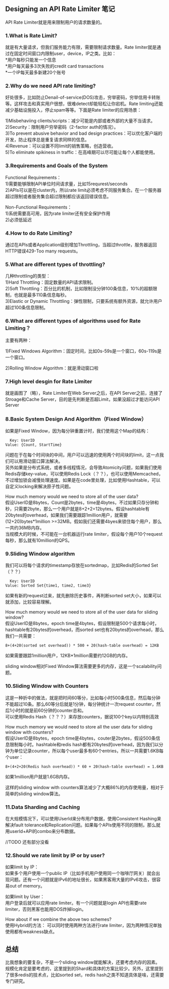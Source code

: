 ## Designing an API Rate Limiter 笔记

API Rate Limiter就是用来限制用户的请求数量的。

### 1.What is Rate Limit?
就是有大量请求，但我们服务能力有限，需要限制请求数量。Rate limiter就是通过在固定时间窗口内限制user，device，IP之类。比如：  
*用户每秒只能发一个信息  
*用户每天最多3次失败的credit card transactions  
*一个IP每天最多新建20个账号

### 2.Why do we need API rate limiting?
好处很多，比如防止Denail-of-service(DOS)攻击，穷举密码，穷举信用卡转账等。这样攻击和真实用户很想，很难detect却能轻松让你宕机。Rate limiting还能减少基础设施投入，停止spam等等。下面是Rate limiter的应用场景：
  
1)Misbehaviing clients/scripts：减少可能是内部或者外部的大量不当请求。  
2)Security：限制用户穷举密码（2-factor auth的情况）。  
3)To prevent abusive behavior and bad design practices：可以优化客户端的开发，防止程序总是重复请求同样的信息。  
4)Revenue：可以设置不同limit的销售策略，创造营收。  
5)To eliminate spikiness in traffic：在高峰期可以尽可能让每个人都能使用。

### 3.Requirements and Goals of the System
Functional Requirements：  
1)需要能够限制API单位时间请求量，比如15requrest/seconds  
2)APIs可以是在cluster内，所以rate limit必须考虑不同服务集合。在一个服务器超过限制或者服务集合超过限制都应该返回错误信息。

Non-Functional Requirements：  
1)系统需要高可用，因为rate limiter还有安全保护作用  
2)必须低延迟

### 4.How to do Rate Limiting?
通过在APIs或者Application级别增加Throttling，当超过throttle，服务器返回HTTP错误429-Too many requests。

### 5.What are different types of throttling?
几种throttling的类型：  
1)Hard Throttling：固定数量的API请求限制。  
2)Soft Throttling：百分比的机制，比如限制没分钟100条信息，10%的超额限制，也就是最多110条信息每秒。  
3)Elastic or Dynamic Throttling：弹性限制，只要系统有额外资源，就允许用户超过100条信息限制。

### 6.What are different types of algorithms used for Rate Limiting？
主要有两种： 

1)Fixed Windows Algorithm：固定时间，比如0s-59s是一个窗口，60s-119s是一个窗口。
  
2)Rolling Window Algorithm：就是滑动窗口啦

### 7.High level desgin for Rate Limiter
就是画图了（略），Rate Limiter在Web Server之后，在API Server之前，连接了Stroage和Cache Server，目的是先判断是否超Limit，如果没超过才能访问API Server

### 8.Basic System Design And Algorithm（Fixed Window）
如果是Fixed Window，因为每分钟重置计时，我们使用这个Map的结构：  
```
  Key: UserID
Value: {Count, StartTime}  
```
问题在于在每个时间块的中间，用户可以迅速的使用两个时间块的limit，这一点我们可以用滑动窗口算法解决。  
另外如果是分布式系统，或者多线程情况，会导致Atomicity问题，如果我们使用Redis存储key-value，可以使用Redis Lock（？？），也可以使用Memcached，不过增加锁会减慢处理速度。如果是在code里处理，比如使用Hashtable，可以自定义locking来解决原子性问题。  

How much memory would we need to store all of the user data?  
假设UserID是8bytes，Count是2bytes，time是4bytes，不过如果只存分钟和秒，只需要2byte，那么一个用户就是8+2+2=12bytes。假设hashtable有20bytes的overhead，如果我们需要跟踪1million用户，就需要(12+20)bytes*1million >=32MB。假如我们还需要4byes来锁住每个用户，那么一共约36MB内存。  
当规模大的时候，不可能在一台机器运行rate limiter，假设每个用户10个request每秒，那么就有10million的QPS。

### 9.Sliding Window algorithm
我们可以将每个请求的timestamp存放在sortedmap，比如Redis的Sorted Set（？？）
```
  Key: UserID
Value: Sorted Set{time1, time2, time3}  
```
如果有新的request过来，就先删除历史事件，再判断sorted set大小，如果可以就添加，比较容易理解。

How much memory would we need to store all of the user data for sliding window?  
假设UserID是8bytes，epoch time是4bytes，假设限制是500个请求每小时，hashtable有20bytes的overhead，而sorted set也有20bytes的overhead，那么我们一共需要：
```
8+(4+20(sorted set overhead)) * 500 + 20(hash-table overhead) = 12KB
```
如果需要跟踪1million用户，12KB*1million需要约12GB的内存。

sliding window相对Fixed Window算法需要更多的内存，这是一个scalability问题。

### 10.Sliding Window with Counters
这是一种折中的做法，就是把时间60等分，比如每小时500条信息，然后每分钟不能超过10条。那么60等分后就是1分钟，每分钟统计一次request counter，然后1小时的就是前60分钟的counter总和。  
可以使用Redis Hash（？？？）来存放counters，据说100个key以内特别高效

How much memory we would need to store all the user data for sliding window with counters?   
假设UserID是8bytes，epoch time是4bytes，couter是2bytes，假设500条信息限制每小时。hashtable和redis hash都有20bytes的overhead，因为我们以分钟为单位记录counter，所以每个user最多有60个entries，所以一共需要1.6KB每个user：
```
8+(4+2+20(Redis hash overhead)) * 60 + 20(hash-table overhead) = 1.6KB
```
如果1million用户就是1.6GB内存。  

这样的sliding window with counters算法减少了大概86%的内存使用量，相对于简单的sliding window算法。

### 11.Data Sharding and Caching
在大规模情况下，可以使用UserId来分布用户数据，使用Consistent Hashing来解决fault tolerance和Replication问题。如果每个APIs使用不同的限制，那么就用userId+API的combo来分布数据。

//TODO 还有部分没看

### 12.Should we rate limit by IP or by user?
如果limit by IP：  
如果多个用户使用一个public IP（比如手机用户使用同一个咖啡厅网关）就会出现问题。还有一个问题就是IPv6的地址很长，如果黑客用大量的IPv6攻击，很容易out of memory。

如果limit by User：  
用户登录后就可以应用rate limiter。有一个问题就是login API也需要rate limiter，否则黑客也能用DOS炸掉login。

How about if we combine the above two schemes?  
使用Hybrid的方法： 
可以同时使用两种方法进行rate limiter，因为两种情况单独使用都有weakness缺点。

## 总结
比我想象的要复杂，不是一个sliding window就能解决，还要考虑内存的因素。规模化肯定是要考虑的，这里提到的Shard和具体的方案比较少。另外，这里提到了很多redis的技术点，比如sorted set，redis hash之类不知道具体是啥，还需要专门研究。